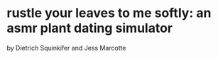 # rustle your leaves to me softly: an asmr plant dating simulator

by Dietrich Squinkifer and Jess Marcotte
